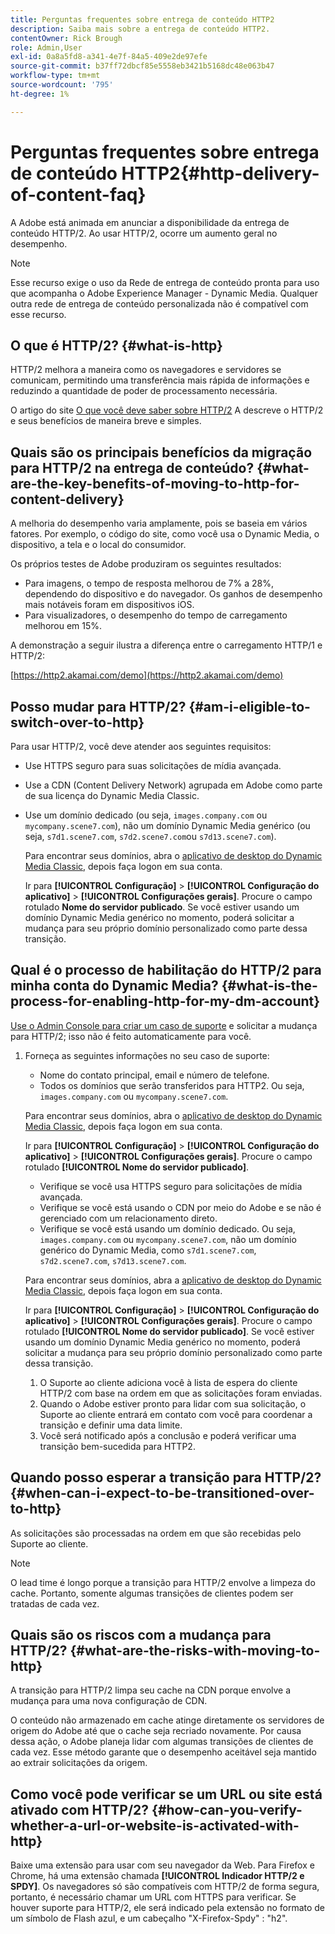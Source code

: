 ```yaml
---
title: Perguntas frequentes sobre entrega de conteúdo HTTP2
description: Saiba mais sobre a entrega de conteúdo HTTP2.
contentOwner: Rick Brough
role: Admin,User
exl-id: 0a8a5fd8-a341-4e7f-84a5-409e2de97efe
source-git-commit: b37ff72dbcf85e5558eb3421b5168dc48e063b47
workflow-type: tm+mt
source-wordcount: '795'
ht-degree: 1%

---
```


# Perguntas frequentes sobre entrega de conteúdo HTTP2{#http-delivery-of-content-faq}

A Adobe está animada em anunciar a disponibilidade da entrega de conteúdo HTTP/2. Ao usar HTTP/2, ocorre um aumento geral no desempenho.

>[!NOTE]
>
>Esse recurso exige o uso da Rede de entrega de conteúdo pronta para uso que acompanha o Adobe Experience Manager - Dynamic Media. Qualquer outra rede de entrega de conteúdo personalizada não é compatível com esse recurso.

## O que é HTTP/2? {#what-is-http}

HTTP/2 melhora a maneira como os navegadores e servidores se comunicam, permitindo uma transferência mais rápida de informações e reduzindo a quantidade de poder de processamento necessária.

O artigo do site [O que você deve saber sobre HTTP/2](https://www.engadget.com/2015-02-24-what-you-need-to-know-about-http-2.html) A descreve o HTTP/2 e seus benefícios de maneira breve e simples.

## Quais são os principais benefícios da migração para HTTP/2 na entrega de conteúdo? {#what-are-the-key-benefits-of-moving-to-http-for-content-delivery}

A melhoria do desempenho varia amplamente, pois se baseia em vários fatores. Por exemplo, o código do site, como você usa o Dynamic Media, o dispositivo, a tela e o local do consumidor.

Os próprios testes de Adobe produziram os seguintes resultados:

* Para imagens, o tempo de resposta melhorou de 7% a 28%, dependendo do dispositivo e do navegador. Os ganhos de desempenho mais notáveis foram em dispositivos iOS.
* Para visualizadores, o desempenho do tempo de carregamento melhorou em 15%.

A demonstração a seguir ilustra a diferença entre o carregamento HTTP/1 e HTTP/2:

[https://http2.akamai.com/demo](https://http2.akamai.com/demo)

## Posso mudar para HTTP/2? {#am-i-eligible-to-switch-over-to-http}

Para usar HTTP/2, você deve atender aos seguintes requisitos:

* Use HTTPS seguro para suas solicitações de mídia avançada.
* Use a CDN (Content Delivery Network) agrupada em Adobe como parte de sua licença do Dynamic Media Classic.
* Use um domínio dedicado (ou seja, `images.company.com` ou `mycompany.scene7.com`), não um domínio Dynamic Media genérico (ou seja, `s7d1.scene7.com`, `s7d2.scene7.com`ou `s7d13.scene7.com`).

   Para encontrar seus domínios, abra o [aplicativo de desktop do Dynamic Media Classic](https://experienceleague.adobe.com/docs/dynamic-media-classic/using/getting-started/signing-out.html#getting-started), depois faça logon em sua conta.

   Ir para **[!UICONTROL Configuração]** > **[!UICONTROL Configuração do aplicativo]** > **[!UICONTROL Configurações gerais]**. Procure o campo rotulado **Nome do servidor publicado**. Se você estiver usando um domínio Dynamic Media genérico no momento, poderá solicitar a mudança para seu próprio domínio personalizado como parte dessa transição.

## Qual é o processo de habilitação do HTTP/2 para minha conta do Dynamic Media? {#what-is-the-process-for-enabling-http-for-my-dm-account}

[Use o Admin Console para criar um caso de suporte](https://helpx.adobe.com/br/enterprise/using/support-for-experience-cloud.html) e solicitar a mudança para HTTP/2; isso não é feito automaticamente para você.

1. Forneça as seguintes informações no seu caso de suporte:

   * Nome do contato principal, email e número de telefone.
   * Todos os domínios que serão transferidos para HTTP2. Ou seja, `images.company.com` ou `mycompany.scene7.com`.

   Para encontrar seus domínios, abra o [aplicativo de desktop do Dynamic Media Classic](https://experienceleague.adobe.com/docs/dynamic-media-classic/using/getting-started/signing-out.html#getting-started), depois faça logon em sua conta.

   Ir para **[!UICONTROL Configuração]** > **[!UICONTROL Configuração do aplicativo]** > **[!UICONTROL Configurações gerais]**. Procure o campo rotulado **[!UICONTROL Nome do servidor publicado]**.

   * Verifique se você usa HTTPS seguro para solicitações de mídia avançada.
   * Verifique se você está usando o CDN por meio do Adobe e se não é gerenciado com um relacionamento direto.
   * Verifique se você está usando um domínio dedicado. Ou seja, `images.company.com` ou `mycompany.scene7.com`, não um domínio genérico do Dynamic Media, como `s7d1.scene7.com`, `s7d2.scene7.com`, `s7d13.scene7.com`.

   Para encontrar seus domínios, abra a [aplicativo de desktop do Dynamic Media Classic](https://experienceleague.adobe.com/docs/dynamic-media-classic/using/getting-started/signing-out.html#getting-started), depois faça logon em sua conta.

   Ir para **[!UICONTROL Configuração]** > **[!UICONTROL Configuração do aplicativo]** > **[!UICONTROL Configurações gerais]**. Procure o campo rotulado **[!UICONTROL Nome do servidor publicado]**. Se você estiver usando um domínio Dynamic Media genérico no momento, poderá solicitar a mudança para seu próprio domínio personalizado como parte dessa transição.

   1. O Suporte ao cliente adiciona você à lista de espera do cliente HTTP/2 com base na ordem em que as solicitações foram enviadas.
   1. Quando o Adobe estiver pronto para lidar com sua solicitação, o Suporte ao cliente entrará em contato com você para coordenar a transição e definir uma data limite.
   1. Você será notificado após a conclusão e poderá verificar uma transição bem-sucedida para HTTP2.



## Quando posso esperar a transição para HTTP/2? {#when-can-i-expect-to-be-transitioned-over-to-http}

As solicitações são processadas na ordem em que são recebidas pelo Suporte ao cliente.

>[!NOTE]
>
>O lead time é longo porque a transição para HTTP/2 envolve a limpeza do cache. Portanto, somente algumas transições de clientes podem ser tratadas de cada vez.

## Quais são os riscos com a mudança para HTTP/2? {#what-are-the-risks-with-moving-to-http}

A transição para HTTP/2 limpa seu cache na CDN porque envolve a mudança para uma nova configuração de CDN.

O conteúdo não armazenado em cache atinge diretamente os servidores de origem do Adobe até que o cache seja recriado novamente. Por causa dessa ação, o Adobe planeja lidar com algumas transições de clientes de cada vez. Esse método garante que o desempenho aceitável seja mantido ao extrair solicitações da origem.

## Como você pode verificar se um URL ou site está ativado com HTTP/2? {#how-can-you-verify-whether-a-url-or-website-is-activated-with-http}

Baixe uma extensão para usar com seu navegador da Web. Para Firefox e Chrome, há uma extensão chamada **[!UICONTROL Indicador HTTP/2 e SPDY]**. Os navegadores só são compatíveis com HTTP/2 de forma segura, portanto, é necessário chamar um URL com HTTPS para verificar. Se houver suporte para HTTP/2, ele será indicado pela extensão no formato de um símbolo de Flash azul, e um cabeçalho &quot;X-Firefox-Spdy&quot; : &quot;h2&quot;.
